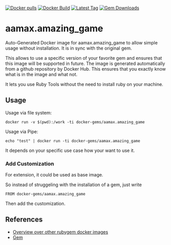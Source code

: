 [![Docker pulls](https://img.shields.io/docker/pulls/rubygem/aamax.amazing_game.svg)](https://hub.docker.com/r/rubygem/aamax.amazing_game/)
[![Docker Build](https://img.shields.io/docker/automated/rubygem/aamax.amazing_game.svg)](https://hub.docker.com/r/rubygem/aamax.amazing_game/)
[![Latest Tag](https://img.shields.io/github/tag/docker-rubygem/aamax.amazing_game.svg)](https://hub.docker.com/r/rubygem/aamax.amazing_game/)
[![Gem Downloads](https://img.shields.io/gem/dt/aamax.amazing_game.svg)](https://rubygems.org/gems/aamax.amazing_game/)
# aamax.amazing_game

Auto-Generated Docker image for aamax.amazing_game to allow simple usage without installation.
It is in sync with the original gem.

This allows to use a specific version of your favorite gem and ensures that this image will be supported in future.
The image is generated automatically from a github repository by Docker Hub.
This ensures that you exactly know what is in the image and what not.

It lets you use Ruby Tools without the need to install ruby on your machine.

## Usage

Usage via file system:

`docker run -v $(pwd):/work -ti docker-gems/aamax.amazing_game`

Usage via Pipe:

`echo "test" | docker run -ti docker-gems/aamax.amazing_game`

It depends on your specific use case how your want to use it.

### Add Customization

For extension, it could be used as base image.

So instead of struggeling with the installation of a gem, just write

`FROM docker-gems/aamax.amazing_game`

Then add the customization.

## References

 - [Overview over other rubygem docker images](https://github.com/thinkbot/docker-rubygem)
 - [Gem](https://rubygems.org/gems/aamax.amazing_game/)
